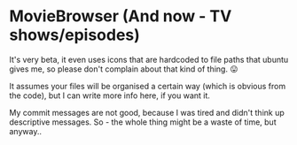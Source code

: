 # MovieBrowser (And now - TV shows/episodes)

It's very beta, it even uses icons that are hardcoded to file paths that ubuntu gives me, 
so please don't complain about that kind of thing. 😛

It assumes your files will be organised a certain way (which is obvious from the code),
but I can write more info here, if you want it.

My commit messages are not good, because I was tired and didn't think up descriptive
messages. So - the whole thing might be a waste of time, but anyway..

